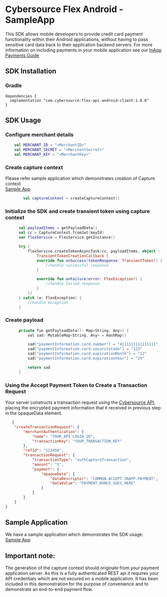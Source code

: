 
# Cybersource Flex Android - SampleApp  

  
  This SDK allows mobile developers to provide credit card payment functionality within their Android applications, without having to pass sensitive card data back to their application backend servers.  For more information on including payments in your mobile application see our [InApp Payments Guide](TBD)   
     
  ## SDK Installation 

  ### Gradle
  ```
  dependencies {
    implementation "com.cybersource:flex-api-android-client:1.0.0"
  }
 ```  

 ## SDK Usage

  ### Configure merchant details
  ```Kotlin
      val MERCHANT_ID = "<MerchantID>"
      val MERCHANT_SECRET = "<MerchantSecret>"
      val MERCHANT_KEY = "<MerchantKey>"
  ```

  ### Create capture context
  Please refer sample application which demonstrates creation of Capture context  
  [Sample App](https://github.com/CyberSource/flex-v2-android-sample)

  ```Kotlin
          val captureContext = createCaptureContext()
  ```

  ### Initialize the SDK and create transient token using capture context
  ```Kotlin
        val payloadItems = getPayloadData()
        val cc = CaptureContext.fromJwt(keyId)
        var flexService = FlexService.getInstance()

        try {
            flexService.createTokenAsyncTask(cc, payloadItems, object :
                TransientTokenCreationCallback {
                override fun onSuccess(tokenResponse: TransientToken?) {
                    //handle successful response
                }

                override fun onFailure(error: FlexException?) {
                    //handle failed response
                }
            })
        } catch (e: FlexException) {
            //handle exception
        }
  ```
  ### Create payload
  ```swift
        private fun getPayloadData(): Map<String, Any>? {
            val sad: MutableMap<String, Any> = HashMap()

            sad["paymentInformation.card.number"] = "4111111111111111"
            sad["paymentInformation.card.securityCode"] = "123"
            sad["paymentInformation.card.expirationMonth"] = "12"
            sad["paymentInformation.card.expirationYear"] = "29"

            return sad
        }  
  ```
  ### Using the Accept Payment Token to Create a Transaction Request
  Your server constructs a transaction request using the [Cybersource API](https://developer.cybersource.com/), placing the encrypted payment information that it received in previous step in the opaqueData element.
  ```json
     {
      "createTransactionRequest": {
          "merchantAuthentication": {
              "name": "YOUR_API_LOGIN_ID",
              "transactionKey": "YOUR_TRANSACTION_KEY"
          },
          "refId": "123456",
          "transactionRequest": {
              "transactionType": "authCaptureTransaction",
              "amount": "5",
              "payment": {
                  "opaqueData": {
                      "dataDescriptor": "COMMON.ACCEPT.INAPP.PAYMENT",
                      "dataValue": "PAYMENT_NONCE_GOES_HERE"
                  }
              }
          }
      }
  }
  ```
  ## Sample Application
  We have a sample application which demonstrates the SDK usage:  
  [Sample App](https://github.com/CyberSource/flex-v2-android-sample)

  ## Important note:
  The generation of the capture context should originate from your payment application server.  As this is a fully authenticated REST api it requires your API credentials which are not secured on a mobile application.  It has been included in this demonstration for the purpose of convenience and to demonstrate an end-to-end payment flow.
